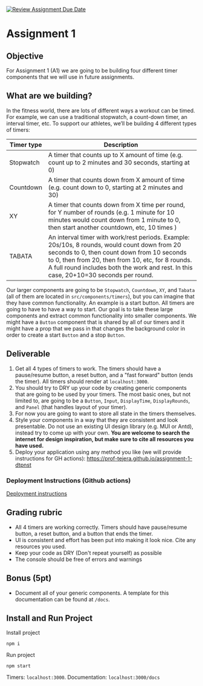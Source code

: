 [![Review Assignment Due Date](https://classroom.github.com/assets/deadline-readme-button-24ddc0f5d75046c5622901739e7c5dd533143b0c8e959d652212380cedb1ea36.svg)](https://classroom.github.com/a/5jNXaHZx)
# Assignment 1

## Objective

For Assignment 1 (A1) we are going to be building four different timer components that we will use in future assignments.

## What are we building?

In the fitness world, there are lots of different ways a workout can be timed. For example, we can use a traditional stopwatch, a count-down timer, an interval timer, etc. To support our athletes, we’ll be building 4 different types of timers:

| Timer type | Description                                                                                                                                                                                                                                                                               |
| ---------- | ----------------------------------------------------------------------------------------------------------------------------------------------------------------------------------------------------------------------------------------------------------------------------------------- |
| Stopwatch  | A timer that counts up to X amount of time (e.g. count up to 2 minutes and 30 seconds, starting at 0)                                                                                                                                                                                     |
| Countdown  | A timer that counts down from X amount of time (e.g. count down to 0, starting at 2 minutes and 30)                                                                                                                                                                                       |
| XY         | A timer that counts down from X time per round, for Y number of rounds (e.g. 1 minute for 10 minutes would count down from 1 minute to 0, then start another countdown, etc, 10 times )                                                                                                   |
| TABATA     | An interval timer with work/rest periods. Example: 20s/10s, 8 rounds, would count down from 20 seconds to 0, then count down from 10 seconds to 0, then from 20, then from 10, etc, for 8 rounds. A full round includes both the work and rest. In this case, 20+10=30 seconds per round. |

Our larger components are going to be `Stopwatch`, `Countdown`, `XY`, and `Tabata` (all of them are located in `src/components/timers`), but you can imagine that they have common functionality. An example is a start button. All timers are going to have to have a way to start. Our goal is to take these large components and extract common functionality into smaller components. We might have a `Button` component that is shared by all of our timers and it might have a prop that we pass in that changes the background color in order to create a start `Button` and a stop `Button`.

## Deliverable

1. Get all 4 types of timers to work. The timers should have a pause/resume button, a reset button, and a "fast forward" button (ends the timer). All timers should render at `localhost:3000`. 
2. You should try to DRY up your code by creating generic components that are going to be used by your timers. The most basic ones, but not limited to, are going to be a `Button`, `Input`, `DisplayTime`, `DisplayRounds`, and `Panel` (that handles layout of your timer). 
3. For now you are going to want to store all state in the timers themselves.
4. Style your components in a way that they are consistent and look presentable. Do not use an existing UI design library (e.g. MUI or Antd), instead try to come up with your own. **You are welcome to search the internet for design inspiration, but make sure to cite all resources you have used.**
5. Deploy your application using any method you like (we will provide instructions for GH actions): https://prof-tejera.github.io/assignment-1-dtpnst

### Deployment Instructions (Github actions)

[Deployment instructions](https://github.com/prof-tejera/react-deployment-code#github-actions)

## Grading rubric

- All 4 timers are working correctly. Timers should have pause/resume button, a reset button, and a button that ends the timer.
- UI is consistent and effort has been put into making it look nice. Cite any resources you used.
- Keep your code as DRY (Don't repeat yourself) as possible
- The console should be free of errors and warnings

## Bonus (5pt)

- Document all of your generic components. A template for this documentation can be found at `/docs`.

## Install and Run Project

Install project

```
npm i
```

Run project

```
npm start
```

Timers: `localhost:3000`. Documentation: `localhost:3000/docs`
